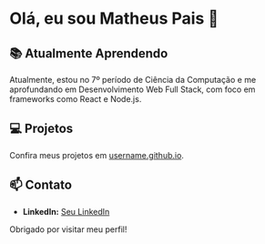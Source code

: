 # Olá, eu sou Matheus Pais 👋

## 📚 Atualmente Aprendendo

Atualmente, estou no 7º período de Ciência da Computação e me aprofundando em Desenvolvimento Web Full Stack, com foco em frameworks como React e Node.js.

## 💻 Projetos

Confira meus projetos em [username.github.io](https://gpdax.github.io).

## 📫 Contato

- **LinkedIn:** [Seu LinkedIn](https://linkedin.com/in/seu-perfil](https://www.linkedin.com/in/matheus-pais-de-almeida-0b22a2327/))

Obrigado por visitar meu perfil!

